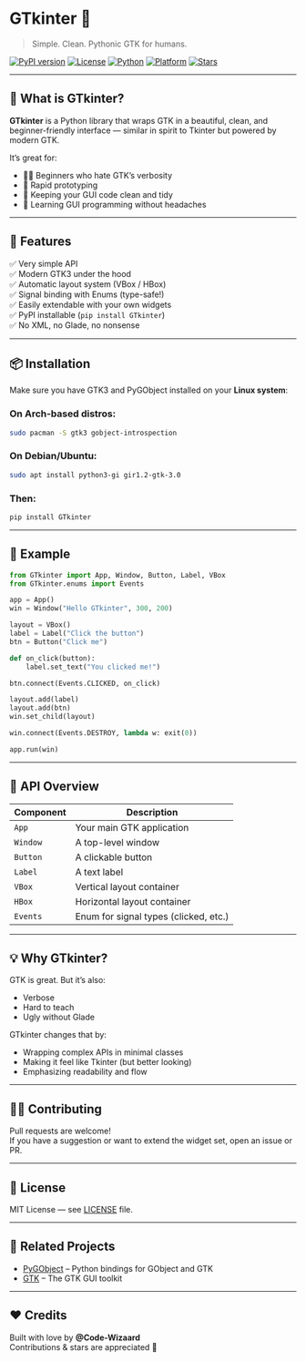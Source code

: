 # GTkinter 🧩  
> Simple. Clean. Pythonic GTK for humans.

[![PyPI version](https://img.shields.io/pypi/v/GTkinter?label=PyPI&color=blue)](https://pypi.org/project/GTkinter/)
[![License](https://img.shields.io/github/license/yourusername/GTkinter)](LICENSE)
[![Python](https://img.shields.io/badge/python-3.7+-blue)](https://www.python.org/downloads/)
[![Platform](https://img.shields.io/badge/platform-Linux%20%7C%20GTK3-success)](https://www.gtk.org/)
[![Stars](https://img.shields.io/github/stars/Code-Wizaard/GTkinter?style=social)](https://github.com/Code-Wizaard/GTkinter)

---

## 🐍 What is GTkinter?

**GTkinter** is a Python library that wraps GTK in a beautiful, clean, and beginner-friendly interface — similar in spirit to Tkinter but powered by modern GTK.

It’s great for:
- 🧑‍💻 Beginners who hate GTK’s verbosity
- 🚀 Rapid prototyping
- 🧼 Keeping your GUI code clean and tidy
- 🧠 Learning GUI programming without headaches

---

## 🌟 Features

✅ Very simple API  
✅ Modern GTK3 under the hood  
✅ Automatic layout system (VBox / HBox)  
✅ Signal binding with Enums (type-safe!)  
✅ Easily extendable with your own widgets  
✅ PyPI installable (`pip install GTkinter`)  
✅ No XML, no Glade, no nonsense

---

## 📦 Installation

Make sure you have GTK3 and PyGObject installed on your **Linux system**:

### On Arch-based distros:
```bash
sudo pacman -S gtk3 gobject-introspection
```

### On Debian/Ubuntu:
```bash
sudo apt install python3-gi gir1.2-gtk-3.0
```

### Then:
```bash
pip install GTkinter
```

---

## 🧪 Example

```python
from GTkinter import App, Window, Button, Label, VBox
from GTkinter.enums import Events

app = App()
win = Window("Hello GTkinter", 300, 200)

layout = VBox()
label = Label("Click the button")
btn = Button("Click me")

def on_click(button):
    label.set_text("You clicked me!")

btn.connect(Events.CLICKED, on_click)

layout.add(label)
layout.add(btn)
win.set_child(layout)

win.connect(Events.DESTROY, lambda w: exit(0))

app.run(win)

```


---

## 🧠 API Overview

| Component | Description                      |
|----------|----------------------------------|
| `App`    | Your main GTK application        |
| `Window` | A top-level window               |
| `Button` | A clickable button               |
| `Label`  | A text label                     |
| `VBox`   | Vertical layout container        |
| `HBox`   | Horizontal layout container      |
| `Events`  | Enum for signal types (clicked, etc.) |

---

## 💡 Why GTkinter?

GTK is great. But it’s also:
- Verbose
- Hard to teach
- Ugly without Glade

GTkinter changes that by:
- Wrapping complex APIs in minimal classes
- Making it feel like Tkinter (but better looking)
- Emphasizing readability and flow

---

## 🧑‍💻 Contributing

Pull requests are welcome!  
If you have a suggestion or want to extend the widget set, open an issue or PR.

---

## 📜 License

MIT License — see [LICENSE](LICENSE) file.

---

## 📎 Related Projects

- [PyGObject](https://pygobject.readthedocs.io/) – Python bindings for GObject and GTK
- [GTK](https://www.gtk.org/) – The GTK GUI toolkit

---

## ❤️ Credits

Built with love by **@Code-Wizaard**  
Contributions & stars are appreciated 🌟

